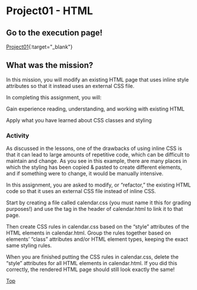 # Project01 - HTML


## Go to the execution page!
[Project01](https://ashleyjhkoo.github.io/WebProgrammingWithJavascript/Project01_HTML/calendar.html){:target="_blank"}


## What was the mission?
In this mission, you will modify an existing HTML page that uses inline style attributes so that it instead uses an external CSS file.

In completing this assignment, you will:

Gain experience reading, understanding, and working with existing HTML

Apply what you have learned about CSS classes and styling


### Activity
As discussed in the lessons, one of the drawbacks of using inline CSS is that it can lead to large amounts of repetitive code, which can be difficult to maintain and change. As you see in this example, there are many places in which the styling has been copied & pasted to create different elements, and if something were to change, it would be manually intensive.

In this assignment, you are asked to modify, or “refactor,” the existing HTML code so that it uses an external CSS file instead of inline CSS.

Start by creating a file called calendar.css (you must name it this for grading purposes!) and use the <link> tag in the header of calendar.html to link it to that page.

Then create CSS rules in calendar.css based on the “style” attributes of the HTML elements in calendar.html. Group the rules together based on elements’ “class” attributes and/or HTML element types, keeping the exact same styling rules.

When you are finished putting the CSS rules in calendar.css, delete the “style” attributes for all HTML elements in calendar.html. If you did this correctly, the rendered HTML page should still look exactly the same!


[Top](#forkme_banner)